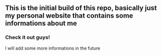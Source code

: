 ## This is the initial build of this repo, basically just my personal website that contains some informations about me

### Check it out guys!
I will add some more informations in the future


